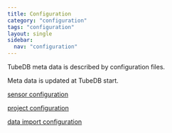 ```yaml
---
title: Configuration
category: "configuration"
tags: "configuration"
layout: single
sidebar:
  nav: "configuration" 
---
```


TubeDB meta data is described by configuration files.

Meta data is updated at TubeDB start.

[sensor configuration](sensor)

[project configuration](project)

[data import configuration](import)